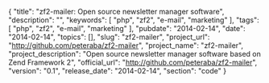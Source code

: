 {
	"title": "zf2-mailer: Open source newsletter manager software",
	"description": "",
	"keywords": [
		"php",
		"zf2",
		"e-mail",
		"marketing"
	],
	"tags": [
		"php",
		"zf2",
		"e-mail",
		"marketing"
	],
    "pubdate": "2014-02-14",
    "date": "2014-02-14",
	"topics": [],
	"slug": "zf2-mailer",
    "project_url": "http://github.com/peteraba/zf2-mailer",
    "project_name": "zf2-mailer",
    "project_description": "Open source newsletter manager software based on Zend Framework 2",
    "official_url": "http://github.com/peteraba/zf2-mailer",
    "version": "0.1",
    "release_date": "2014-02-14",
    "section": "code"
}
